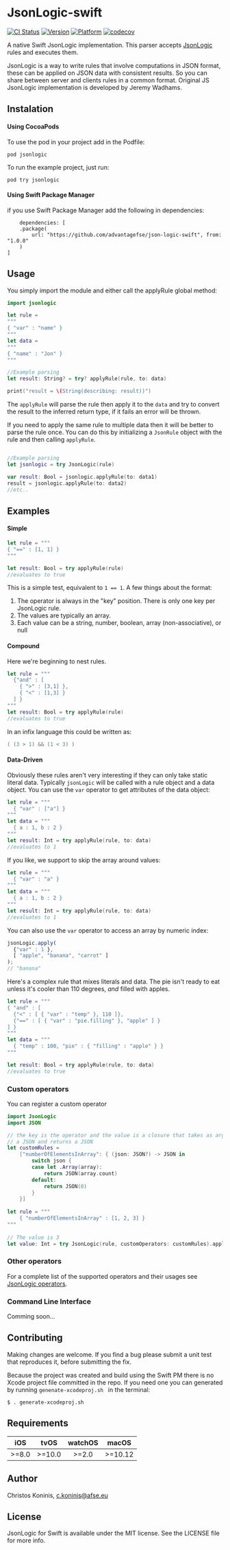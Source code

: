 # JsonLogic-swift

[![CI Status](http://img.shields.io/travis/advantagefse/json-logic-swift.svg?style=flat)](https://travis-ci.org/advantagefse/json-logic-swift)
[![Version](https://img.shields.io/cocoapods/v/jsonlogic.svg?style=flat)](https://cocoapods.org/pods/jsonlogic)
[![Platform](https://img.shields.io/cocoapods/p/jsonlogic.svg?style=flat)](https://cocoapods.org/pods/jsonlogic)
[![codecov](https://codecov.io/gh/advantagefse/json-logic-swift/branch/master/graph/badge.svg)](https://codecov.io/gh/advantagefse/json-logic-swift)

A native Swift JsonLogic implementation. This parser accepts [JsonLogic](http://jsonlogic.com) 
rules and executes them. 

JsonLogic is a way to write rules that involve computations in JSON 
format, these can be applied on JSON data with consistent results. So you can share between server and clients rules in a common format. Original JS JsonLogic implementation is developed by Jeremy Wadhams.

## Instalation

#### Using CocoaPods

To use the pod in your project add in the Podfile:

    pod jsonlogic

To run the example project, just run:

    pod try jsonlogic    

#### Using Swift Package Manager

if you use Swift Package Manager add the following in dependencies:

        dependencies: [
        .package(
            url: "https://github.com/advantagefse/json-logic-swift", from: "1.0.0"
        )
    ]

## Usage

You simply import the module and either call the applyRule global method:

```swift
import jsonlogic

let rule =
"""
{ "var" : "name" }
"""
let data =
"""
{ "name" : "Jon" }
"""

//Example parsing
let result: String? = try? applyRule(rule, to: data)

print("result = \(String(describing: result))")
```

The ```applyRule``` will parse the rule then apply it to the ```data``` and try to convert the 
result to
 the 
inferred return 
type, 
if it fails an error will be thrown.

If you need to apply the same rule to multiple data then it will be better to parse the rule once.
You can do this by initializing a ```JsonRule``` object with the rule and then calling 
```applyRule```.

```swift

//Example parsing
let jsonlogic = try JsonLogic(rule)

var result: Bool = jsonlogic.applyRule(to: data1)
result = jsonlogic.applyRule(to: data2)
//etc..

```

## Examples

#### Simple
```Swift
let rule = """
{ "==" : [1, 1] }
"""

let result: Bool = try applyRule(rule)
//evaluates to true
```

This is a simple test, equivalent to `1 == 1`.  A few things about the format:

  1. The operator is always in the "key" position. There is only one key per JsonLogic rule.
  1. The values are typically an array.
  1. Each value can be a string, number, boolean, array (non-associative), or null

#### Compound
Here we're beginning to nest rules.

```Swift
let rule = """
  {"and" : [
    { ">" : [3,1] },
    { "<" : [1,3] }
  ] }
"""
let result: Bool = try applyRule(rule)
//evaluates to true
```

In an infix language this could be written as:

```Swift
( (3 > 1) && (1 < 3) )
```

#### Data-Driven

Obviously these rules aren't very interesting if they can only take static literal data. 
Typically `jsonLogic` will be called with a rule object and a data object. You can use the `var` 
operator to get attributes of the data object:

```Swift
let rule = """
  { "var" : ["a"] }
"""
let data = """
  { a : 1, b : 2 }
"""
let result: Int = try applyRule(rule, to: data)
//evaluates to 1
```

If you like, we support to skip the array around values:

```Swift
let rule = """
  { "var" : "a" }
"""
let data = """
  { a : 1, b : 2 }
"""
let result: Int = try applyRule(rule, to: data)
//evaluates to 1
```

You can also use the `var` operator to access an array by numeric index:

```js
jsonLogic.apply(
  {"var" : 1 },
  [ "apple", "banana", "carrot" ]
);
// "banana"
```

Here's a complex rule that mixes literals and data. The pie isn't ready to eat unless it's cooler than 110 degrees, *and* filled with apples.

```Swift
let rule = """
{ "and" : [
  {"<" : [ { "var" : "temp" }, 110 ]},
  {"==" : [ { "var" : "pie.filling" }, "apple" ] }
] }
"""
let data = """
  { "temp" : 100, "pie" : { "filling" : "apple" } }
"""

let result: Bool = try applyRule(rule, to: data)
//evaluates to true
```

### Custom operators

You can register a custom operator

```Swift
import JsonLogic
import JSON

// the key is the operator and the value is a closure that takes as argument
// a JSON and returns a JSON
let customRules =
    ["numberOfElementsInArray": { (json: JSON?) -> JSON in                                 
        switch json {
        case let .Array(array):
            return JSON(array.count)
        default:
            return JSON(0)
        }
    }]
    
let rule = """
    { "numberOfElementsInArray" : [1, 2, 3] }
"""
    
// The value is 3
let value: Int = try JsonLogic(rule, customOperators: customRules).applyRule()
```

### Other operators

For a complete list of the supported operators and their usages see [JsonLogic operators](http://jsonlogic.com/operations.html).

### Command Line Interface

Comming soon...

## Contributing

Making changes are welcome. 
If you find a bug please submit a unit test that reproduces it, before submitting the fix.

Because the project was created and build using the Swift PM there is no Xcode project file 
committed in the repo. If you need one you can generated by running ```genenate-xcodeproj.sh ``` 
in the terminal:

```
$ . generate-xcodeproj.sh
```

## Requirements


| iOS      | tvOS       | watchOS    | macOS      |
| :------: |:----------:|:----------:|:----------:|
| >=8.0    | >=10.0     | >=2.0      | >=10.12    |


## Author

Christos Koninis, c.koninis@afse.eu

## License

JsonLogic for Swift is available under the MIT license. See the LICENSE file for more info.
